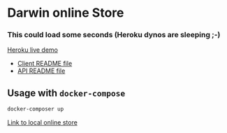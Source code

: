 # Darwin online Store

### This could load some seconds (Heroku dynos are sleeping ;-)

[Heroku live demo](https://bee-seller-react-client.herokuapp.com/)

- [Client README file](./client/README.md)
- [API README file](./api/README.md)

## Usage with `docker-compose`

```bash
docker-composer up
```

[Link to local online store](http://localhost:3005)

